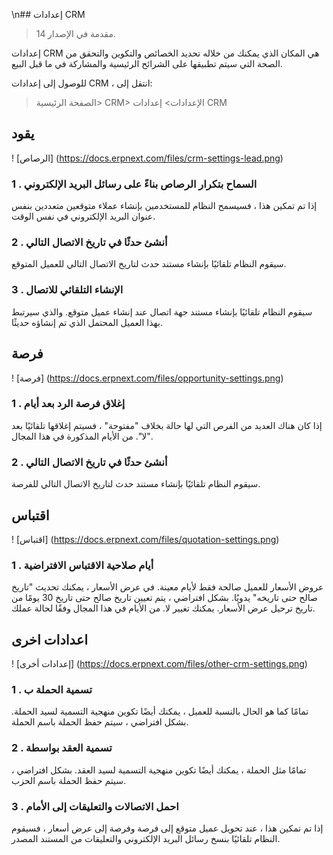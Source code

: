 \n## إعدادات CRM

> مقدمة في الإصدار 14.

إعدادات CRM هي المكان الذي يمكنك من خلاله تحديد الخصائص والتكوين والتحقق من الصحة التي سيتم تطبيقها على الشرائح الرئيسية والمشاركة في ما قبل البيع.

للوصول إلى إعدادات CRM ، انتقل إلى:

> الصفحة الرئيسية> CRM> الإعدادات> إعدادات CRM

## يقود

! [الرصاص] (https://docs.erpnext.com/files/crm-settings-lead.png)

### 1 \. السماح بتكرار الرصاص بناءً على رسائل البريد الإلكتروني

إذا تم تمكين هذا ، فسيسمح النظام للمستخدمين بإنشاء عملاء متوقعين متعددين بنفس عنوان البريد الإلكتروني في نفس الوقت.

### 2 \. أنشئ حدثًا في تاريخ الاتصال التالي

سيقوم النظام تلقائيًا بإنشاء مستند حدث لتاريخ الاتصال التالي للعميل المتوقع.

### 3 \. الإنشاء التلقائي للاتصال

سيقوم النظام تلقائيًا بإنشاء مستند جهة اتصال عند إنشاء عميل متوقع. والذي سيرتبط بهذا العميل المحتمل الذي تم إنشاؤه حديثًا.

## فرصة

! [فرصة] (https://docs.erpnext.com/files/opportunity-settings.png)

### 1 \. إغلاق فرصة الرد بعد أيام

إذا كان هناك العديد من الفرص التي لها حالة بخلاف "مفتوحة" ، فسيتم إغلاقها تلقائيًا بعد "لا". من الأيام المذكورة في هذا المجال.

### 2 \. أنشئ حدثًا في تاريخ الاتصال التالي

سيقوم النظام تلقائيًا بإنشاء مستند حدث لتاريخ الاتصال التالي للفرصة.

## اقتباس

! [اقتباس] (https://docs.erpnext.com/files/quotation-settings.png)

### 1 \. أيام صلاحية الاقتباس الافتراضية

عروض الأسعار للعميل صالحة فقط لأيام معينة. في عرض الأسعار ، يمكنك تحديث "تاريخ صالح حتى تاريخه" يدويًا. بشكل افتراضي ، يتم تعيين تاريخ صالح حتى تاريخ 30 يومًا من تاريخ ترحيل عرض الأسعار. يمكنك تغيير لا. من الأيام في هذا المجال وفقًا لحالة عملك.

## اعدادات اخرى

! [إعدادات أخرى] (https://docs.erpnext.com/files/other-crm-settings.png)

### 1 \. تسمية الحملة ب

تمامًا كما هو الحال بالنسبة للعميل ، يمكنك أيضًا تكوين منهجية التسمية لسيد الحملة. بشكل افتراضي ، سيتم حفظ الحملة باسم الحملة.

### 2 \. تسمية العقد بواسطة

تمامًا مثل الحملة ، يمكنك أيضًا تكوين منهجية التسمية لسيد العقد. بشكل افتراضي ، سيتم حفظ الحملة باسم الحزب.

### 3 \. احمل الاتصالات والتعليقات إلى الأمام

إذا تم تمكين هذا ، عند تحويل عميل متوقع إلى فرصة وفرصة إلى عرض أسعار ، فسيقوم النظام تلقائيًا بنسخ رسائل البريد الإلكتروني والتعليقات من المستند المصدر.